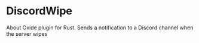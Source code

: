 # DiscordWipe
About Oxide plugin for Rust. Sends a notification to a Discord channel when the server wipes
